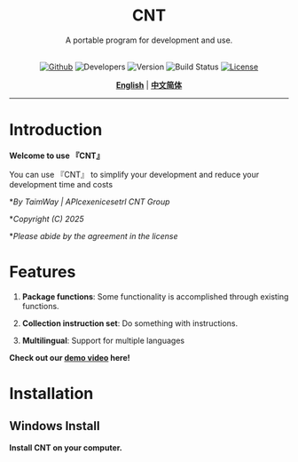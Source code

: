 <div align="center">

<h1>CNT</h1>
A portable program for development and use.<br><br>

<!-- <img src="./docs/Resources/itemCover.png" /><br> -->

[![Github](https://img.shields.io/badge/CNT-Github-gray.svg)](https://github.com/TaimWay/CNT) ![Developers](https://img.shields.io/badge/Developers-TaimWay-red.svg) ![Version](https://img.shields.io/badge/version-1.1.5.49-brightgreen.svg)  ![Build Status](https://img.shields.io/badge/build%20Status-Active,%20open%20source-brightgreen.svg) [![License](https://img.shields.io/badge/license-MIT-blue.svg)](https://github.com/TaimWay/CNT/blob/main/LICENSE)

[**English**](./README.md) | [**中文简体**](./docs/Readme(zh-cn).md)

</div>

---

# Introduction

**Welcome to use 『CNT』**

You can use 『CNT』 to simplify your development and reduce your development time and costs

**By TaimWay | APlcexenicesetrl CNT Group*

**Copyright (C) 2025*

**Please abide by the agreement in the license*

# Features

1. **Package functions**: Some functionality is accomplished through existing functions.

2. **Collection instruction set**: Do something with instructions.

3. **Multilingual**: Support for multiple languages

**Check out our [demo video](https://github.com/TaimWay/docs/res/demo-video.mp4) here!**

# Installation

## Windows Install

**Install CNT on your computer.**
